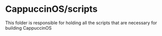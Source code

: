 # CappuccinOS/scripts
This folder is responsible for holding all the scripts that are necessary for building CappuccinOS
